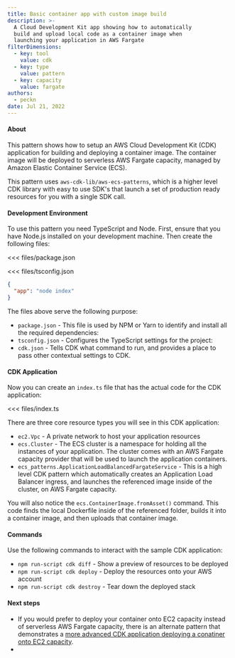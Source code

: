 ```yaml
---
title: Basic container app with custom image build
description: >-
  A Cloud Development Kit app showing how to automatically
  build and upload local code as a container image when
  launching your application in AWS Fargate
filterDimensions:
  - key: tool
    value: cdk
  - key: type
    value: pattern
  - key: capacity
    value: fargate
authors:
  - peckn
date: Jul 21, 2022
---
```


#### About

This pattern shows how to setup an AWS Cloud Development Kit (CDK) application
for building and deploying a container image. The container image will be deployed to serverless AWS Fargate capacity, managed by Amazon Elastic Container Service (ECS).

This pattern uses `aws-cdk-lib/aws-ecs-patterns`, which is a higher level CDK library with easy to use SDK's that launch a set of production ready resources for you with a single SDK call.

#### Development Environment

To use this pattern you need TypeScript and Node. First, ensure that you have Node.js installed on your development machine. Then create the following files:

<tabs>
<tab label="package.json">

<<< files/package.json

</tab>

<tab label='tsconfig.json'>

<<< files/tsconfig.json

</tab>

<tab label='cdk.json'>

```json
{
  "app": "node index"
}
```

</tab>
</tabs>

The files above serve the following purpose:

- `package.json` - This file is used by NPM or Yarn to identify and install all the required dependencies:
- `tsconfig.json` - Configures the TypeScript settings for the project:
- `cdk.json` - Tells CDK what command to run, and provides a place to pass other contextual settings to CDK.

#### CDK Application

Now you can create an `index.ts` file that has the actual code for the CDK application:

<<< files/index.ts

There are three core resource types you will see in this CDK application:

- `ec2.Vpc` - A private network to host your application resources
- `ecs.Cluster` - The ECS cluster is a namespace for holding all the instances of your application. The cluster comes with an AWS Fargate capacity provider that will be used to launch the application containers.
- `ecs_patterns.ApplicationLoadBalancedFargateService` - This is a high level CDK pattern which automatically creates an Application Load Balancer ingress, and launches the referenced image inside of the cluster, on AWS Fargate capacity.

You will also notice the `ecs.ContainerImage.fromAsset()` command. This code finds the local Dockerfile inside of the referenced folder, builds it into a container image, and then uploads that container image.

#### Commands

Use the following commands to interact with the sample CDK application:

* `npm run-script cdk diff` - Show a preview of resources to be deployed
* `npm run-script cdk deploy` - Deploy the resources onto your AWS account
* `npm run-script cdk destroy` - Tear down the deployed stack

#### Next steps

- If you would prefer to deploy your container onto EC2 capacity instead of serverless AWS Fargate capacity, there is an alternate pattern that demonstrates a [more advanced CDK application deploying a conatiner onto EC2 capacity](/advanced-public-facing-service-cdk).
-